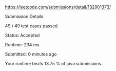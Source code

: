 https://leetcode.com/submissions/detail/132901373/

Submission Details

49 / 49 test cases passed.

Status: Accepted

Runtime: 234 ms

Submitted: 0 minutes ago

Your runtime beats 13.75 % of java submissions.
